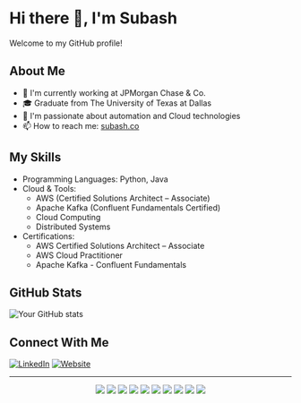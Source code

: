 # Hi there 👋, I'm Subash

Welcome to my GitHub profile! 

## About Me
- 🔭 I'm currently working at JPMorgan Chase & Co.
- 🎓 Graduate from The University of Texas at Dallas
- 🌱 I'm passionate about automation and Cloud technologies
- 📫 How to reach me: [subash.co](https://subash.co)

## My Skills
- Programming Languages: Python, Java
- Cloud & Tools: 
  - AWS (Certified Solutions Architect – Associate)
  - Apache Kafka (Confluent Fundamentals Certified)
  - Cloud Computing
  - Distributed Systems
- Certifications:
  - AWS Certified Solutions Architect – Associate
  - AWS Cloud Practitioner
  - Apache Kafka - Confluent Fundamentals

## GitHub Stats
![Your GitHub stats](https://github-readme-stats.vercel.app/api?username=subashc2023&show_icons=true&theme=radical)

## Connect With Me
[![LinkedIn](https://img.shields.io/badge/LinkedIn-0077B5?style=for-the-badge&logo=linkedin&logoColor=white)](https://www.linkedin.com/in/subashchandra2023/)
[![Website](https://img.shields.io/badge/Website-000000?style=for-the-badge&logo=About.me&logoColor=white)](https://subash.co) 

---
<p align="center">
<img src="https://img.shields.io/badge/Python-3776AB?style=for-the-badge&logo=python&logoColor=white" />
<img src="https://img.shields.io/badge/Java-ED8B00?style=for-the-badge&logo=openjdk&logoColor=white" />
<img src="https://img.shields.io/badge/AWS-232F3E?style=for-the-badge&logo=amazon-aws&logoColor=white" />
<img src="https://img.shields.io/badge/Docker-2496ED?style=for-the-badge&logo=docker&logoColor=white" />
<img src="https://img.shields.io/badge/Linux-FCC624?style=for-the-badge&logo=linux&logoColor=black" />
<img src="https://img.shields.io/badge/Kubernetes-326CE5?style=for-the-badge&logo=kubernetes&logoColor=white" />
<img src="https://img.shields.io/badge/Apache-D22128?style=for-the-badge&logo=Apache&logoColor=white" />
<img src="https://img.shields.io/badge/React-20232A?style=for-the-badge&logo=react&logoColor=61DAFB" />
<img src="https://img.shields.io/badge/Git-F05032?style=for-the-badge&logo=git&logoColor=white" />
<img src="https://img.shields.io/badge/Jenkins-D24939?style=for-the-badge&logo=Jenkins&logoColor=white" />
</p> 

